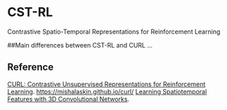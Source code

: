 # CST-RL
Contrastive Spatio-Temporal Representations for Reinforcement Learning


##Main differences between CST-RL and CURL
...

## Reference
[CURL: Contrastive Unsupervised Representations for Reinforcement Learning](https://arxiv.org/abs/2004.04136). https://mishalaskin.github.io/curl/
[Learning Spatiotemporal Features with 3D Convolutional Networks](https://arxiv.org/abs/1412.0767). 
